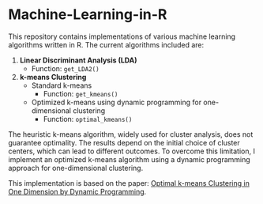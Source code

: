 # Machine-Learning-in-R
This repository contains implementations of various machine learning algorithms written in R. The current algorithms included are:

1. **Linear Discriminant Analysis (LDA)**
   - Function: `get_LDA2()`
2. **k-means Clustering**
   - Standard k-means
     - Function: `get_kmeans()`
   - Optimized k-means using dynamic programming for one-dimensional clustering
     - Function: `optimal_kmeans()`

The heuristic k-means algorithm, widely used for cluster analysis, does not guarantee optimality. The results depend on the initial choice of cluster centers, which can lead to different outcomes. To overcome this limitation, I implement an optimized k-means algorithm using a dynamic programming approach for one-dimensional clustering. 

This implementation is based on the paper: [Optimal k-means Clustering in One Dimension by Dynamic Programming](https://www.ncbi.nlm.nih.gov/pmc/articles/PMC5148156/).
